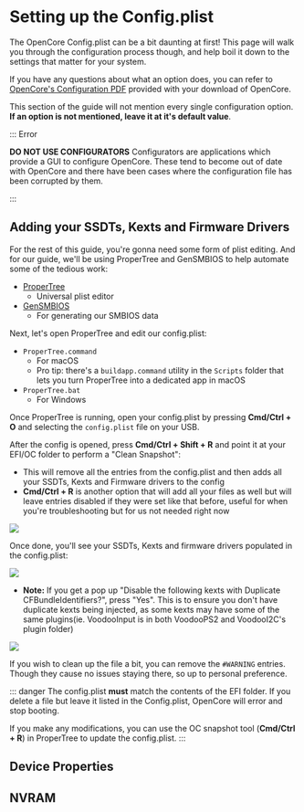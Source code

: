 # Setting up the Config.plist

The OpenCore Config.plist can be a bit daunting at first!
This page will walk you through the configuration process though, and help boil it down to the settings that matter for your system.

If you have any questions about what an option does, you can refer to [OpenCore's Configuration PDF](https://github.com/acidanthera/OpenCorePkg/blob/master/Docs/Configuration.pdf) provided with your download of OpenCore.

This section of the guide will not mention every single configuration option. **If an option is not mentioned, leave it at it's default value**.

::: Error

**DO NOT USE CONFIGURATORS**
Configurators are applications which provide a GUI to configure OpenCore.
These tend to become out of date with OpenCore and there have been cases where the configuration file has been corrupted by them.

:::

## Adding your SSDTs, Kexts and Firmware Drivers

For the rest of this guide, you're gonna need some form of plist editing. And for our guide, we'll be using ProperTree and GenSMBIOS to help automate some of the tedious work:

* [ProperTree](https://github.com/corpnewt/ProperTree)
  * Universal plist editor
* [GenSMBIOS](https://github.com/corpnewt/GenSMBIOS)
  * For generating our SMBIOS data

Next, let's open ProperTree and edit our config.plist:

* `ProperTree.command`
  * For macOS
  * Pro tip: there's a `buildapp.command` utility in the `Scripts` folder that lets you turn ProperTree into a dedicated app in macOS
* `ProperTree.bat`
  * For Windows

Once ProperTree is running, open your config.plist by pressing **Cmd/Ctrl + O** and selecting the `config.plist` file on your USB.

After the config is opened, press **Cmd/Ctrl + Shift + R** and point it at your EFI/OC folder to perform a "Clean Snapshot":

* This will remove all the entries from the config.plist and then adds all your SSDTs, Kexts and Firmware drivers to the config
* **Cmd/Ctrl + R** is another option that will add all your files as well but will leave entries disabled if they were set like that before, useful for when you're troubleshooting but for us not needed right now

![](/images/config/config-universal/before-snapshot.png)

Once done, you'll see your SSDTs, Kexts and firmware drivers populated in the config.plist:

![](../images/config/config-universal/after-snapshot.png)

* **Note:** If you get a pop up "Disable the following kexts with Duplicate CFBundleIdentifiers?", press "Yes". This is to ensure you don't have duplicate kexts being injected, as some kexts may have some of the same plugins(ie. VoodooInput is in both VoodooPS2 and VoodooI2C's plugin folder)

![](../images/config/config-universal/duplicate.png)

If you wish to clean up the file a bit, you can remove the `#WARNING` entries. Though they cause no issues staying there, so up to personal preference.

::: danger
The config.plist **must** match the contents of the EFI folder. If you delete a file but leave it listed in the Config.plist, OpenCore will error and stop booting.

If you make any modifications, you can use the OC snapshot tool (**Cmd/Ctrl + R**) in ProperTree to update the config.plist.
:::

## Device Properties

## NVRAM

